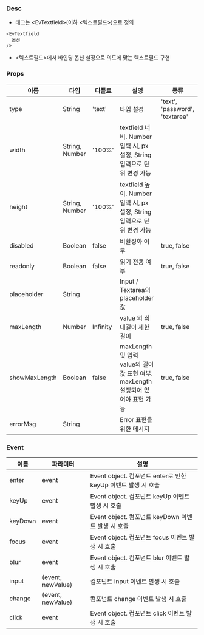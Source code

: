 ### Desc
- 태그는 &lt;EvTextfield&gt;(이하 <텍스트필드>)으로 정의

```
<EvTextfield
  옵션
/>
```
 - <텍스트필드>에서 바인딩 옵션 설정으로 의도에 맞는 텍스트필드 구현

### Props

|     이름     |  타입            |   디폴트         |                 설명              |                  종류               |
| ------------ | --------------- | --------------- | --------------------------------- | ----------------------------------- |
| type         | String          | 'text'          | 타입 설정                          | 'text', 'password', 'textarea'     |
| width        | String, Number  | '100%'          | textfield 너비. Number 입력 시, px 설정, String 입력으로 단위 변경 가능 | |
| height       | String, Number  | '100%'          | textfield 높이. Number 입력 시, px 설정, String 입력으로 단위 변경 가능 | |
| disabled     | Boolean         | false           | 비활성화 여부                       | true, false                      |
| readonly     | Boolean         | false           | 읽기 전용 여부                      | true, false                      |
| placeholder  | String          |                 | Input / Textarea의 placeholder 값  | |
| maxLength    | Number          | Infinity        | value 의 최대길이 제한 길이          | true, false |
| showMaxLength | Boolean        | false           | maxLength 및 입력 value의 길이값 표현 여부. maxLength 설정되어 있어야 표현 가능 | true, false |
| errorMsg     | String          |                 | Error 표현을 위한 메시지 |  |

### Event

 | 이름 | 파라미터 | 설명 |
 | ---- | ------- | ---- |
 | enter | event | Event object. 컴포넌트 enter로 인한 keyUp 이벤트 발생 시 호출 |
 | keyUp | event | Event object. 컴포넌트 keyUp 이벤트 발생 시 호출 |
 | keyDown | event | Event object. 컴포넌트 keyDown 이벤트 발생 시 호출 |
 | focus | event | Event object. 컴포넌트 focus 이벤트 발생 시 호출 |
 | blur | event | Event object. 컴포넌트 blur 이벤트 발생 시 호출 |
 | input | (event, newValue) | 컴포넌트 input 이벤트 발생 시 호출 |
 | change | (event, newValue) | 컴포넌트 change 이벤트 발생 시 호출 |
 | click | event | Event object. 컴포넌트 click 이벤트 발생 시 호출 |
